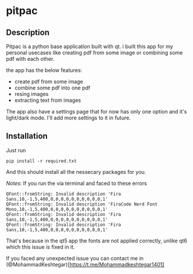 # pitpac

## Description

Pitpac is a python base application built with qt. i built this app for my personal usecases like creating pdf from some image or combining some pdf with each other.

the app has the below features:

- create pdf from some image
- combine some pdf into one pdf
- resing images
- extracting text from images

The app also have a settings page that for now has only one option and it's light/dark mode. I'll add more settings to it in future.

## Installation

Just run

```
pip install -r required.txt
```

And this should install all the nessecary packages for you.

_Notes_:
If you run the via terminal and faced to these errors

```
QFont::fromString: Invalid description 'Fira Sans,10,-1,5,400,0,0,0,0,0,0,0,0,0,0,1'
QFont::fromString: Invalid description 'FiraCode Nerd Font Mono,10,-1,5,400,0,0,0,0,0,0,0,0,0,0,1'
QFont::fromString: Invalid description 'Fira Sans,10,-1,5,400,0,0,0,0,0,0,0,0,0,0,1'
QFont::fromString: Invalid description 'Fira Sans,10,-1,5,400,0,0,0,0,0,0,0,0,0,0,1'
```

That's because in the qt5 app the fonts are not applied correctly, unlike qt6 which this issue is fixed in it.

If you faced any unexpected issue you can contact me in (@MohammadKeshtegar)[https://t.me/Mohammadkeshtegar1401]
